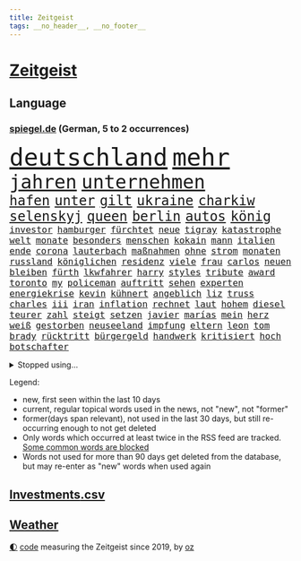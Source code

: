 ```yaml
---
title: Zeitgeist
tags: __no_header__, __no_footer__
---
```


# [Zeitgeist](https://oliz.io/zeitgeist/)

## Language

<h3><a href="https://www.spiegel.de" target="_blank">spiegel.de</a> (German, 5 to 2 occurrences)</h3>
<p style="font-family:monospace">
<span style="font-size:32pt"><a href="news_links.html#deutschland" class="current">deutschland</a></span>
<span style="font-size:32pt"><a href="news_links.html#mehr" class="current">mehr</a></span>
<br>
<span style="font-size:25pt"><a href="news_links.html#jahren" class="current">jahren</a></span>
<span style="font-size:25pt"><a href="news_links.html#unternehmen" class="current">unternehmen</a></span>
<br>
<span style="font-size:18pt"><a href="news_links.html#hafen" class="current">hafen</a></span>
<span style="font-size:18pt"><a href="news_links.html#unter" class="current">unter</a></span>
<span style="font-size:18pt"><a href="news_links.html#gilt" class="current">gilt</a></span>
<span style="font-size:18pt"><a href="news_links.html#ukraine" class="current">ukraine</a></span>
<span style="font-size:18pt"><a href="news_links.html#charkiw" class="current">charkiw</a></span>
<span style="font-size:18pt"><a href="news_links.html#selenskyj" class="current">selenskyj</a></span>
<span style="font-size:18pt"><a href="news_links.html#queen" class="current">queen</a></span>
<span style="font-size:18pt"><a href="news_links.html#berlin" class="current">berlin</a></span>
<span style="font-size:18pt"><a href="news_links.html#autos" class="current">autos</a></span>
<span style="font-size:18pt"><a href="news_links.html#könig" class="current">könig</a></span>
<br>
<span style="font-size:12pt"><a href="news_links.html#investor" class="current">investor</a></span>
<span style="font-size:12pt"><a href="news_links.html#hamburger" class="current">hamburger</a></span>
<span style="font-size:12pt"><a href="news_links.html#fürchtet" class="current">fürchtet</a></span>
<span style="font-size:12pt"><a href="news_links.html#neue" class="current">neue</a></span>
<span style="font-size:12pt"><a href="news_links.html#tigray" class="current">tigray</a></span>
<span style="font-size:12pt"><a href="news_links.html#katastrophe" class="current">katastrophe</a></span>
<span style="font-size:12pt"><a href="news_links.html#welt" class="current">welt</a></span>
<span style="font-size:12pt"><a href="news_links.html#monate" class="current">monate</a></span>
<span style="font-size:12pt"><a href="news_links.html#besonders" class="current">besonders</a></span>
<span style="font-size:12pt"><a href="news_links.html#menschen" class="current">menschen</a></span>
<span style="font-size:12pt"><a href="news_links.html#kokain" class="current">kokain</a></span>
<span style="font-size:12pt"><a href="news_links.html#mann" class="current">mann</a></span>
<span style="font-size:12pt"><a href="news_links.html#italien" class="current">italien</a></span>
<span style="font-size:12pt"><a href="news_links.html#ende" class="current">ende</a></span>
<span style="font-size:12pt"><a href="news_links.html#corona" class="current">corona</a></span>
<span style="font-size:12pt"><a href="news_links.html#lauterbach" class="current">lauterbach</a></span>
<span style="font-size:12pt"><a href="news_links.html#maßnahmen" class="current">maßnahmen</a></span>
<span style="font-size:12pt"><a href="news_links.html#ohne" class="current">ohne</a></span>
<span style="font-size:12pt"><a href="news_links.html#strom" class="current">strom</a></span>
<span style="font-size:12pt"><a href="news_links.html#monaten" class="current">monaten</a></span>
<span style="font-size:12pt"><a href="news_links.html#russland" class="current">russland</a></span>
<span style="font-size:12pt"><a href="news_links.html#königlichen" class="new">königlichen</a></span>
<span style="font-size:12pt"><a href="news_links.html#residenz" class="current">residenz</a></span>
<span style="font-size:12pt"><a href="news_links.html#viele" class="current">viele</a></span>
<span style="font-size:12pt"><a href="news_links.html#frau" class="current">frau</a></span>
<span style="font-size:12pt"><a href="news_links.html#carlos" class="current">carlos</a></span>
<span style="font-size:12pt"><a href="news_links.html#neuen" class="current">neuen</a></span>
<span style="font-size:12pt"><a href="news_links.html#bleiben" class="current">bleiben</a></span>
<span style="font-size:12pt"><a href="news_links.html#fürth" class="current">fürth</a></span>
<span style="font-size:12pt"><a href="news_links.html#lkwfahrer" class="new">lkwfahrer</a></span>
<span style="font-size:12pt"><a href="news_links.html#harry" class="current">harry</a></span>
<span style="font-size:12pt"><a href="news_links.html#styles" class="current">styles</a></span>
<span style="font-size:12pt"><a href="news_links.html#tribute" class="current">tribute</a></span>
<span style="font-size:12pt"><a href="news_links.html#award" class="current">award</a></span>
<span style="font-size:12pt"><a href="news_links.html#toronto" class="current">toronto</a></span>
<span style="font-size:12pt"><a href="news_links.html#my" class="current">my</a></span>
<span style="font-size:12pt"><a href="news_links.html#policeman" class="new">policeman</a></span>
<span style="font-size:12pt"><a href="news_links.html#auftritt" class="current">auftritt</a></span>
<span style="font-size:12pt"><a href="news_links.html#sehen" class="current">sehen</a></span>
<span style="font-size:12pt"><a href="news_links.html#experten" class="current">experten</a></span>
<span style="font-size:12pt"><a href="news_links.html#energiekrise" class="current">energiekrise</a></span>
<span style="font-size:12pt"><a href="news_links.html#kevin" class="current">kevin</a></span>
<span style="font-size:12pt"><a href="news_links.html#kühnert" class="current">kühnert</a></span>
<span style="font-size:12pt"><a href="news_links.html#angeblich" class="current">angeblich</a></span>
<span style="font-size:12pt"><a href="news_links.html#liz" class="current">liz</a></span>
<span style="font-size:12pt"><a href="news_links.html#truss" class="current">truss</a></span>
<span style="font-size:12pt"><a href="news_links.html#charles" class="current">charles</a></span>
<span style="font-size:12pt"><a href="news_links.html#iii" class="current">iii</a></span>
<span style="font-size:12pt"><a href="news_links.html#iran" class="current">iran</a></span>
<span style="font-size:12pt"><a href="news_links.html#inflation" class="current">inflation</a></span>
<span style="font-size:12pt"><a href="news_links.html#rechnet" class="current">rechnet</a></span>
<span style="font-size:12pt"><a href="news_links.html#laut" class="current">laut</a></span>
<span style="font-size:12pt"><a href="news_links.html#hohem" class="current">hohem</a></span>
<span style="font-size:12pt"><a href="news_links.html#diesel" class="current">diesel</a></span>
<span style="font-size:12pt"><a href="news_links.html#teurer" class="current">teurer</a></span>
<span style="font-size:12pt"><a href="news_links.html#zahl" class="current">zahl</a></span>
<span style="font-size:12pt"><a href="news_links.html#steigt" class="current">steigt</a></span>
<span style="font-size:12pt"><a href="news_links.html#setzen" class="current">setzen</a></span>
<span style="font-size:12pt"><a href="news_links.html#javier" class="new">javier</a></span>
<span style="font-size:12pt"><a href="news_links.html#marías" class="new">marías</a></span>
<span style="font-size:12pt"><a href="news_links.html#mein" class="current">mein</a></span>
<span style="font-size:12pt"><a href="news_links.html#herz" class="current">herz</a></span>
<span style="font-size:12pt"><a href="news_links.html#weiß" class="current">weiß</a></span>
<span style="font-size:12pt"><a href="news_links.html#gestorben" class="current">gestorben</a></span>
<span style="font-size:12pt"><a href="news_links.html#neuseeland" class="current">neuseeland</a></span>
<span style="font-size:12pt"><a href="news_links.html#impfung" class="current">impfung</a></span>
<span style="font-size:12pt"><a href="news_links.html#eltern" class="current">eltern</a></span>
<span style="font-size:12pt"><a href="news_links.html#leon" class="current">leon</a></span>
<span style="font-size:12pt"><a href="news_links.html#tom" class="current">tom</a></span>
<span style="font-size:12pt"><a href="news_links.html#brady" class="new">brady</a></span>
<span style="font-size:12pt"><a href="news_links.html#rücktritt" class="current">rücktritt</a></span>
<span style="font-size:12pt"><a href="news_links.html#bürgergeld" class="current">bürgergeld</a></span>
<span style="font-size:12pt"><a href="news_links.html#handwerk" class="current">handwerk</a></span>
<span style="font-size:12pt"><a href="news_links.html#kritisiert" class="current">kritisiert</a></span>
<span style="font-size:12pt"><a href="news_links.html#hoch" class="current">hoch</a></span>
<span style="font-size:12pt"><a href="news_links.html#botschafter" class="current">botschafter</a></span>
</p>
<details>
<summary>Stopped using...</summary>
<p class="former" style="font-size:12pt">
weitgehend(691) analyse(690) coronalockdown(690) kennen(690) leichter(690) vorfall(690) behandlung(689) coronaimpfstoffe(689) eis(689) kanzlerin(689) schafft(689) wünschen(689) bereich(688) gesamte(688) kommunen(688) müller(688) oberbürgermeister(688) rufen(688) städten(688) bundesland(687) infektionen(687) künftigen(687) meldete(687) flugzeuge(686) gekostet(686) nationalmannschaft(686) phase(686) reiche(686) schnee(686) solle(686) zeugen(686) erfolgreiche(685) gehe(685) geschützt(685) gewissen(685) gäste(685) rechtsextremisten(685) ruf(685) verbindungen(685) wahlen(685) abstand(684) anscheinend(684) bedrohung(684) beweisen(684) evakuiert(684) pocht(684) seltenen(684) brexit(683) erlaubt(683) kauft(683) konzept(683) lastwagen(683) strafmaßnahmen(683) toni(683) tweet(683) warnte(683) 6(682) ausbreitung(682) gipfel(682) jugend(682) pflege(682) schwierigen(682) sexuelle(682) stellten(682) tesla(682) verena(682) belarussische(681) bezahlt(681) big(681) dadurch(681) demokraten(681) islamischer(681) jahrzehnte(681) kollaps(681) meint(681) reißt(681) sarscov2(681) schön(681) serien(681) signal(681) streicht(681) super(681) träumen(681) zoll(681) aufstieg(680) bekanntesten(680) geburt(680) mediziner(680) monatelang(680) umstrittener(680) aufgehoben(679) bewährungsstrafe(679) drehen(679) eingestuft(679) kultur(679) märchen(679) rechtsextremismus(679) sports(679) bundesstaat(678) indes(678) ringt(678) trainieren(678) unterschiedlich(678) zoo(678) 1945(677) afrika(677) ausgeliefert(677) beinahe(677) brutal(677) frische(677) auswirkungen(676) besucher(676) eindämmen(676) erschweren(676) frust(676) islamischen(676) kochinstitut(676) käufer(676) übernahme(676) angerichtet(675) siebentageinzidenz(674) 600(673) impfkampagne(673) song(673) studien(673) drohungen(672) saarland(672) schwierig(672) aufgenommen(671) autoindustrie(671) roger(671) sendet(671) unterschied(671) enge(670) hielten(670) jüngere(670) milliarde(670) organisation(670) vw(670) dürfe(669) geimpft(669) kontakte(669) leichte(669) enden(668) voraussetzungen(668) bewegen(667) eigener(667) sehnsucht(667) überlassen(667) deals(666) müsste(664) verzweifelten(664) erwachsene(663) älteren(663) erfolgreichsten(661) wiederholen(661) abgewiesen(660) chats(660) rechtzeitig(660) katholischen(659) konferenz(658) folter(657) sinkende(657) ältere(657) bezeichnete(656) schockiert(655) vermisste(655) abstieg(654) hackerangriff(652) flagge(649) schützt(648) koalitionspartner(647) sarah(647) intensivstation(646) gesetzliche(645) lockerungen(642) ursprünglich(642) schätzen(641) schmerz(640) plattform(637) johannes(636) tragischen(631) rolf(626) rache(625) bösen(616) auslieferung(606) lieferketten(591) schwangerschaftsabbrüche(584) räumte(579) anna(576) wucht(572) autobauer(570) singen(568) nationalpark(560) vulkan(555) neonazis(553) demnächst(548) russe(526) ausländischen(525) gregor(520) konservative(519) lahm(517) vehement(502) greenpeace(500) reisenden(500) airline(495) scharfen(494) willkommen(490) banken(487) reichtum(482) erschüttern(479) holz(475) japanischen(472) unfälle(467) dorthin(456) spiegelreporter(450) pop(449) deutschkolumne(448) flohen(446) bürgern(437) geflüchtet(436) seither(432) aussterben(429) kleidung(429) entsorgt(428) bauern(427) lebensmitteln(426) terroranschlag(426) kroatien(419) drohenden(418) tornado(418) irre(417) verwandten(417) kämpften(411) stockt(411) bundesanwaltschaft(408) eröffnen(405) lebensgefahr(403) zerstörten(387) stürme(378) entlastung(377) plante(367) 15jährigen(366) drauf(366) düsseldorfer(365) betreffen(364) stehlen(364) zurückziehen(364) händen(360) liebsten(358) bombe(356) landwirte(354) 115(350) emirat(350) zeitungsbericht(350) 73(348) atombombe(346) telefoniert(346) integration(345) 22jährige(341) angeschlossen(341) pazifik(341) hoffmann(340) messe(340) diplomatischen(339) arten(338) draghi(337) basis(335) befragt(335) elfjährige(335) ostdeutschen(335) militärmanöver(331) ajax(330) südkoreas(329) 15000(328) geladen(328) floyd(327) bildet(324) ruhestand(323) verdoppeln(319) erwärmung(318) kurze(318) lauter(314) leise(313) taiwans(311) zentralen(311) morde(310) messenger(308) 78(306) registrierten(304) 260(303) exkanzler(301) hals(300) sprecherin(299) bremens(298) vorzugehen(295) überrollt(295) damaligen(294) luftwaffe(294) fotografin(291) auschwitz(287) weinen(287) stromausfall(286) mohamed(285) wärme(285) zeichner(285) airbus(283) bevorstehenden(282) dienstleister(281) kürzer(281) verkehrswende(281) summen(280) unosicherheitsrat(280) globaler(279) referendum(279) zehnjähriger(278) zehnjährigen(276) blauen(275) gewaltsamen(275) prozesse(275) coronakurs(274) wirklichkeit(274) tories(273) beteiligte(272) bundesfinanzminister(271) martina(267) quarterback(267) waffenruhe(264) beschossen(263) beliebten(262) stillen(262) erwiesen(261) käme(260) verschiedenen(257) altkanzler(255) ärztin(255) brennt(254) morddrohungen(254) pink(253) beten(252) fehlgeburt(252) marcus(251) brown(247) wiegen(247) nehammer(246) bafög(245) downing(242) marieagnes(241) nannten(238) ersatz(237) gleisen(234) heikel(234) jeweils(234) erkennt(233) exfrau(229) abhalten(228) ausgangssperre(225) juristischen(224) kahn(224) kulturstaatsministerin(224) normalen(224) ring(224) skulptur(224) rheinlandpfälzische(223) verringern(222) petersburg(220) sankt(220) bundesaußenministerin(218) dj(218) mild(218) probiert(218) buhrufe(217) entführung(217) inszenierung(215) sand(214) dallas(213) glanz(213) möglichem(212) gegründet(211) verweisen(210) vielfalt(210) datenschutz(209) provozierte(209) handelskrieg(208) 61jährige(207) aldi(204) auswertung(204) aufgedeckt(202) inselgruppe(201) verzehr(201) cyberattacken(198) flughäfen(198) physiker(198) gaslobbyist(195) warme(195) à(193) abschaffung(192) kusel(192) runter(192) umfragen(192) salah(191) polizistin(190) streamingdienst(190) auszuweiten(189) übrigen(189) eingeliefert(188) mohammed(188) dreijährige(185) hausdurchsuchung(185) akt(183) anschlägen(183) tui(183) indischen(182) 80jährige(181) mac(181) stammen(181) erkrankten(178) schuster(177) hagelt(176) zagreb(176) valentin(174) inakzeptabel(173) überarbeitet(170) drohten(168) lebe(168) prorussischer(168) versprechungen(168) vertreten(168) zäsur(167) örtlichen(167) erdöl(166) ölpreis(166) entrüstung(165) ressourcen(165) schwindel(165) tvserie(163) flüchtlingspolitik(162) ukrainekriegs(162) beitritt(160) esch(160) achtzigern(159) studio(159) tyson(159) eindrücke(158) hauses(158) hochrangigen(158) beschreiben(156) ferne(155) graf(155) jünger(155) kasse(155) ausländer(154) bundestrainerin(153) dunkelziffer(153) wäldern(152) blockade(151) kalifornischen(151) kehren(151) simone(151) hochrangige(150) melanie(150) schnelleren(150) beanspruchen(149) niedersächsischen(149) ultras(148) 55(147) hahn(147) coronalockdowns(146) brillierte(145) falke(145) koch(145) rock(145) route(145) unsicherheit(145) evangelische(144) herrschte(144) innenräumen(144) koordination(144) meistens(144) regie(144) event(143) finanzierung(143) francis(143) nico(143) tanzt(143) durchsuchten(142) herthatrainer(142) jones(142) staub(142) verbotene(142) veränderung(142) weizen(142) zeugin(142) dmitrij(141) erfordert(141) oksana(141) bekunden(140) fußballweltmeisterschaft(140) zweifelhaft(140) bewegte(138) bezeichnen(137) hbo(137) sizilien(137) kriegsführung(136) parks(136) al(135) altersgruppe(135) erneuter(135) zuflucht(135) gearbeitet(134) hasskriminalität(134) ullrich(134) ernste(133) täters(133) zweifelhaften(133) separatistenführer(132) zugänge(132) utah(131) wiegelt(131) auslöser(130) daumen(129) einbrechen(129) landesvorsitzende(129) stop(129) updates(129) 46(128) kaution(128) riskieren(128) öpnv(128) rekordniveau(127) tatjana(127) übernachten(127) einsetzt(126) nordwesten(126) bauteile(125) bußgeld(125) rekordtempo(125) vergewaltigungen(125) haare(124) darwin(123) vortag(123) gärtner(122) bayreuth(121) korrektur(121) billigen(120) filialen(120) golfplatz(120) klimapaket(120) nachvollziehbar(120) nationalspielerinnen(120) pelosi(120) sechsstellige(120) generalstaatsanwaltschaft(119) joker(119) startelf(119) 39jährige(118) schleppend(118) spargel(118) arztes(116) garmischpartenkirchen(116) guardiola(116) menschenhandel(116) pep(116) yeboah(116) 2009(114) 75000(114) geschnappt(114) me(114) aufeinander(113) errichten(113) muslimen(113) erstattet(112) frontal(112) kommender(112) 84(111) beunruhigt(111) geladenen(111) nachschub(111) polizeiangaben(111) stendal(111) bestellen(110) dieselskandal(110) verzichtete(110) auftraggeber(109) explodierenden(109) di(108) entschuldigte(108) fragwürdige(108) lokführer(108) pulverfass(108) puppe(107) wittern(107) falscher(106) usamerikanischen(106) nutzerinnen(105) seeblockade(105) bäcker(104) schwach(104) schwelt(104) westjordanland(104) bands(103) gaza(103) gazastreifen(103) palästina(103) roland(103) hoeneß(102) nützen(102) deckt(101) schwerin(101) palästinensischen(100) verwechselt(100) befürworter(99) kontinente(99) öllieferungen(99) bewohnerin(98) halbieren(98) ideenklau(98) ikonische(98) momentan(98) 2027(97) spottet(97) bezweckt(96) engländer(96) funde(96) ligen(96) bodycams(95) gerichtshofs(95) grünenpolitikerin(95) schwangerschaftsabbrüchen(95) toll(95) wuppertal(95) zwist(95) konstruktiv(94) palast(93) ubahn(93) vereidigt(93) judas(92) obduziert(92) steuerzahler(92) kopfgeld(91) umarmen(91) yvonne(91) angehört(90) beliebtes(90) erschießen(89) schleusen(89) waggons(89) waldgebiet(89) 1968(88) abbauen(88) coronaherbst(88) grünenspitzenkandidatin(88) urlaubsziel(88) zeitreise(88) überwältigen(88) bayerischer(87) bundesbürger(87) libanon(87) nervös(87) profitierten(87) wiedergefunden(87) abschalten(86) beatrix(86) getreides(86) populäre(86) rekordtorschütze(86) schweinen(86) storch(86) straßenbeleuchtung(86) waffengewalt(86) widerstände(86) 31jähriger(85) aufsichtsratschef(85) liv(85) mickelson(85) olivia(85) ryanair(85) saudiarabischen(85) verklagen(85) üppigen(85) auslösten(84) familienplanung(84) golfserie(84) groteske(84) hisbollah(84) afghanische(83) buche(83) edle(83) leipzigs(83) schulz(83) tiefer(83) blitzeinschlag(82) enbw(82) funkstille(82) handgreiflich(82) irgendwo(82) plaudern(82) treppe(82) fundort(81) führender(81) republikanischen(81) südostasiatischen(81) verschüttet(81) anwältin(79) ausgesucht(79) bahnstrecken(79) straßenverkehr(79) zunehmenden(79) 37jährige(78) dosis(78) euer(78) französischer(78) gerichtsprozess(78) hyperschallwaffen(78) konservativer(78) mint(78) abzugeben(77) bachmannpreis(77) chat(77) ernährungskrise(77) geschäftsmodell(77) kommandeure(77) onkel(77) parteivorsitz(77) pride(77) riefen(77) schwinden(77) zeitschrift(77) zuckerberg(77) 54(76) anlasslos(76) austrocknen(76) erstickte(76) realisieren(76) strengeren(76) teilzeit(76) whatsappnachrichten(76) zwangsgeld(76) bewundert(75) einzudämmen(75) sonderrechte(75) urlaubssaison(75) feuerzeug(74) sklaven(74) spannendste(74) zehnjährige(74) gedroht(73) meisters(73) ramelow(73) scharfer(73) 34jährige(72) beinen(72) bewegungsfreiheit(72) exguerillero(72) googles(72) gründungsmitglied(72) gustavo(72) kaufkraft(72) miss(72) nszeit(72) petro(72) spätes(72) tennisspieler(72) verirrter(72) airbnb(71) airways(71) architekten(71) betreuung(71) exfreund(71) flieger(71) geltenden(71) hassbotschaften(71) onlinedienste(71) spacey(71) anzuschließen(70) coronawarnapp(70) exzessiv(70) orca(70) schweine(70) sexualstraftäter(70) spiegelinterview(70) anlegern(69) ballett(69) rotwein(69) verarbeitete(69) abouchaker(68) arafat(68) besonnenheit(68) freibad(68) fressen(68) grün(68) luxuriös(68) outfit(68) sandro(68) stammte(68) überzogenes(68) bergsteigern(67) camper(67) familienmitglieder(67) gleiche(67) keinerlei(67) risiken(67) tatverdacht(67) bergung(66) impfgegnern(66) obendrein(66) panama(66) radfahren(66) valley(66) vorschau(66) vorstellung(66) angepasster(65) europaleaguesieger(65) halter(65) hundes(65) luxus(65) römer(65) amokfahrt(64) badenwürttembergische(64) graben(64) liebäugelte(64) medizinerin(64) rettungskräften(64) zukunftspläne(64) hundeattacke(63) jugendstrafen(63) nachbarländer(63) schuldfähigkeit(63) teilemangel(63) ware(63) gewaltexzesse(62) kriegsende(62) turbine(62) verdeckte(62) heiklen(61) pay(61) statthalter(61) hotelzimmer(60) innensenatorin(60) temperatur(60) unfallursache(60) verfassungsänderung(60) aufgestiegen(59) baum(59) ethische(59) vermisstenfälle(59) führungsteam(58) gesichtern(58) glücklos(58) lebensqualität(58) liana(58) ostpolitik(58) tanz(58) 81(57) bordeaux(57) revolutionieren(57) thüringens(57) anhörungen(56) birgit(56) brunnen(56) equal(56) freigestellt(56) gasmangel(56) geschichtenewsletter(56) räume(56) stutzig(56) truman(56) usarmee(56) usmodel(56) verbannt(56) webbteleskops(56) klose(55) löscharbeiten(55) miroslav(55) newcomer(55) rekonstruiert(55) zugehörigkeit(55) anzüge(54) ausgleichen(54) gleichauf(54) jemals(54) jugendärzte(54) núñez(54) tourismusbranche(54) wanderer(54) wassermassen(54) badegäste(53) belinda(53) bencic(53) goldrausch(53) hosen(53) langsamer(53) media(53) schwitzen(53) verbinden(53) weht(53) campus(52) drastischer(52) gerüchteküche(52) ländlichen(52) sonos(52) vosstecklenburg(52) bedauern(51) büßt(51) endgültige(51) gemäß(51) kostić(51) 27jährige(50) aileen(50) bergregion(50) hilfsorganisation(50) mogelpackung(50) mülheim(50) plakat(50) subtyp(50) trauerredner(50) vorschreiben(50) boomen(49) frontlinie(49) kinderwagen(49) ratifizierung(49) sequel(49) säure(49) topstar(49) wacken(49) arbeitskleidung(48) eilantrag(48) steuerlich(48) uvstrahlung(48) vermietet(48) versorger(48) flugchaos(47) gründung(47) landrat(47) laufzeiten(47) normalisierung(47) po(47) reisekonzern(47) rettungsaktion(47) abgesegnet(46) begegnen(46) grundstein(46) kryptowinter(46) nähern(46) schlafenden(46) schmerzhaft(46) türmen(46) usrepublikaner(46) weitergehen(46) wertschöpfung(46) zwölfjährige(46) ausschlussverfahren(45) dimitri(45) kostenloser(45) landwirten(45) stürmersuche(45) armstrong(44) auszuruhen(44) blood(44) früherem(44) funktionär(44) gasverbrauch(44) honour(44) islamisten(44) paulo(44) são(44) winzige(44) a8(43) atomenergie(43) bundesamtes(43) erich(43) foxx(43) gefechten(43) goldmedaille(43) islamische(43) jahrzehntelangen(43) layla(43) wrack(43) zelt(43) camping(42) fakeklitschko(42) mehrjährige(42) nachtklub(42) personalmangels(42) ruine(42) drogendealer(41) feuers(41) freistaat(41) hybride(41) konsumieren(41) rucksäcke(41) single(41) sonnenbrand(41) steigert(41) topdemokratin(41) angetan(40) dimension(40) interessenten(40) küstenort(40) repressionen(40) taugen(40) triumphieren(40) aberkannt(39) bahnfahren(39) bundesstaaten(39) eiscreme(39) elektrisch(39) herrenlose(39) atomgespräche(38) entlang(38) flugzeugbauer(38) gezählt(38) freigabe(37) frist(37) giftiger(37) laufzeitverlängerung(37) überlegt(37) deutschlandweit(36) lauert(36) prozentpunkte(36) starnberger(36) syrischer(36) 176(35) israelisches(35) klausmichael(35) kühne(35) obduktionsergebnis(35) schnellzug(35) sperrung(35) topverdiener(35) belästigte(34) deftige(34) gefangener(34) vorstellungen(34) dargestellt(33) haller(33) marktmacht(33) stadtwerke(33) strömten(33) sébastien(33) wohngebieten(33) ausgelastet(32) japanischer(32) naiv(32) on(32) unrechtmäßig(32) vergleicht(32) bewahrt(31) gefängnissen(31) kompliment(31) militante(31) strittig(31) usdemokraten(31) wartezeiten(31) zulieferer(31) zweitem(31) äußerst(31) chronik(30) entlarvt(30) sommermonate(30) aussteigen(29) geringeren(29) känguru(29) ligt(29) losgegangen(29) matthijs(29) akademische(28) fass(28) glücksbringer(28) halbinsel(28) medienimperium(28) rezessionsgefahr(28) tüv(28) zweijährige(28) 40jährige(27) kurzfristige(27) lies(27) offenlegen(27) phantombild(27) rauchwolke(27) sexarbeiterin(27) entworfen(26) köppen(26) politikers(26) zwölfjährigen(26) erstaunliche(25) geregelt(25) jackie(25) kippten(25) bodensee(24) ferienzeit(24) gerufen(24) hinterland(24) sexistisch(24) sicherheitsproblem(24) tiktokvideo(24) tvübertragung(24) vorstöße(24) überschreiten(24) 35jährigen(23) frachtschiffe(23) ivana(23) satt(23) dreck(22) eingeschränkte(22) inhaftiert(22) publikums(22) verschleiern(22) gegentor(21) präsidentenamt(21) unübersichtlich(21) besetztem(20) elefant(20) holten(20) lebensjahr(20) männlichen(20) seeler(20) sichtlich(20) solarenergie(20) bushido(19) energieverbrauch(19) feuerwehrmann(19) robin(19) schlechteste(19) taiwanbesuch(19) gründet(18) klimakonferenz(18) teilzunehmen(18) üblich(18) demonstration(17) diktatur(17) interessante(17) quarantäneregeln(17) verstoß(17) 70jährige(16) anhaltenden(16) gasturbine(16) gewartete(16) kreuzen(16) panel(16) präsidentenbüros(16) verlegen(16) wartung(16) absprachen(15) bayreuther(15) bern(15) durchs(15) fußballidol(15) leg(15) mcdonald’s(15) minenfeld(15) standorte(15) starnberg(15) unterbringung(15) verabschiedete(15) beraterverträge(14) gesetzespaket(14) schulkinder(13) steuerpläne(13) waldbrandgefahr(13) weltmeisterschaften(13) zusammenprall(13) 2005(12) damen(12) disney(12) glutnester(12) herrschenden(12) strobel(12) studentin(12) tücken(12) 29jähriger(11) blaulicht(11) führten(11) jüngerer(11) kater(11) kroatiens(11) progression(11) regenbogenfarben(11)
</p>
</details>
<p>Legend:
<ul>
<li><span class="new">new</span>, first seen within the last 10 days</li>
<li><span class="current">current</span>, regular topical words used in the news, not "new", not "former"</li>
<li><span class="former">former(days span relevant)</span>, not used in the last 30 days, but still re-occurring enough to not get deleted</li>
<li>Only words which occurred at least twice in the RSS feed are tracked. <a href="language/filters.py">Some common words are blocked</a></li>
<li>Words not used for more than 90 days get deleted from the database, but may re-enter as "new" words when used again</li>
</ul>
</p>

## [Investments](investments.html)[.csv](investments.csv)

## [Weather](weather.html)

<footer>
<a href="javascript:toggleTheme()" class="nav">🌓</a>
<a href="https://github.com/ooz/zeitgeist">code</a> measuring the Zeitgeist since 2019, by <a href="https://oliz.io">oz</a>
</footer>

